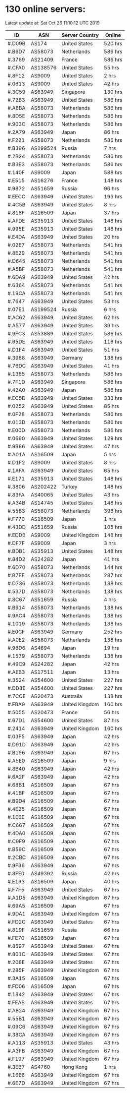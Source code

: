# 130 online servers:

Latest update at: Sat Oct 26 11:10:12 UTC 2019

| ID | ASN | Server Country | Online |
| -- | --- | -------------- | ------ |
| #.D09B | AS174 | United States | 520 hrs |
| #.B6D7 | AS58073 | Netherlands | 586 hrs |
| #.3769 | AS21409 | France | 586 hrs |
| #.CFA0 | AS138576 | United States | 55 hrs |
| #.8F12 | AS9009 | United States | 2 hrs |
| #.0613 | AS9009 | United States | 42 hrs |
| #.3C59 | AS63949 | Singapore | 130 hrs |
| #.72B3 | AS63949 | United States | 586 hrs |
| #.A8BA | AS58073 | Netherlands | 586 hrs |
| #.8D5E | AS58073 | Netherlands | 586 hrs |
| #.903C | AS58073 | Netherlands | 586 hrs |
| #.2A79 | AS63949 | Japan | 86 hrs |
| #.F221 | AS58073 | Netherlands | 586 hrs |
| #.B396 | AS199524 | Russia | 7 hrs |
| #.2B24 | AS58073 | Netherlands | 586 hrs |
| #.B3E3 | AS58073 | Netherlands | 586 hrs |
| #.140F | AS9009 | Japan | 588 hrs |
| #.E515 | AS16276 | France | 148 hrs |
| #.9872 | AS51659 | Russia | 96 hrs |
| #.EECC | AS63949 | United States | 199 hrs |
| #.4C5B | AS63949 | United States | 8 hrs |
| #.818F | AS16509 | Japan | 37 hrs |
| #.AFDE | AS35913 | United States | 148 hrs |
| #.995E | AS35913 | United States | 148 hrs |
| #.E4DA | AS63949 | United States | 20 hrs |
| #.02E7 | AS58073 | Netherlands | 541 hrs |
| #.8E29 | AS58073 | Netherlands | 541 hrs |
| #.D645 | AS58073 | Netherlands | 541 hrs |
| #.A5BF | AS58073 | Netherlands | 541 hrs |
| #.6DA9 | AS63949 | United States | 42 hrs |
| #.6364 | AS58073 | Netherlands | 541 hrs |
| #.19CA | AS58073 | Netherlands | 541 hrs |
| #.7647 | AS63949 | United States | 53 hrs |
| #.07E1 | AS199524 | Russia | 6 hrs |
| #.AC62 | AS63949 | United States | 62 hrs |
| #.A577 | AS63949 | United States | 39 hrs |
| #.9FC3 | AS53889 | United States | 586 hrs |
| #.65DE | AS63949 | United States | 116 hrs |
| #.D1F4 | AS63949 | United States | 51 hrs |
| #.3988 | AS63949 | Germany | 138 hrs |
| #.76DC | AS63949 | United States | 41 hrs |
| #.1385 | AS58073 | Netherlands | 586 hrs |
| #.7F1D | AS63949 | Singapore | 586 hrs |
| #.42A0 | AS63949 | Japan | 586 hrs |
| #.EC5D | AS63949 | United States | 333 hrs |
| #.0252 | AS63949 | United States | 85 hrs |
| #.0F28 | AS58073 | Netherlands | 586 hrs |
| #.013D | AS58073 | Netherlands | 586 hrs |
| #.E00D | AS58073 | Netherlands | 586 hrs |
| #.0690 | AS63949 | United States | 129 hrs |
| #.9B86 | AS63949 | United States | 47 hrs |
| #.A01A | AS16509 | Japan | 5 hrs |
| #.D1F2 | AS9009 | United States | 8 hrs |
| #.1AFA | AS63949 | United States | 65 hrs |
| #.E171 | AS35913 | United States | 148 hrs |
| #.3806 | AS202422 | Turkey | 148 hrs |
| #.83FA | AS40065 | United States | 43 hrs |
| #.A34B | AS14745 | United States | 148 hrs |
| #.55B3 | AS58073 | Netherlands | 396 hrs |
| #.F770 | AS16509 | Japan | 1 hrs |
| #.43DD | AS51659 | Russia | 105 hrs |
| #.EDDB | AS9009 | United Kingdom | 148 hrs |
| #.DF7F | AS9009 | Japan | 3 hrs |
| #.BDB1 | AS35913 | United States | 148 hrs |
| #.84D2 | AS24282 | Japan | 41 hrs |
| #.6D70 | AS58073 | Netherlands | 144 hrs |
| #.B7EE | AS58073 | Netherlands | 287 hrs |
| #.D736 | AS58073 | Netherlands | 138 hrs |
| #.537D | AS58073 | Netherlands | 138 hrs |
| #.8C67 | AS51659 | Russia | 4 hrs |
| #.B914 | AS58073 | Netherlands | 138 hrs |
| #.9AC4 | AS58073 | Netherlands | 138 hrs |
| #.1019 | AS58073 | Netherlands | 138 hrs |
| #.E0CF | AS63949 | Germany | 252 hrs |
| #.A0E2 | AS58073 | Netherlands | 138 hrs |
| #.98D6 | AS4694 | Japan | 19 hrs |
| #.1579 | AS58073 | Netherlands | 138 hrs |
| #.49C9 | AS24282 | Japan | 42 hrs |
| #.AEB3 | AS17511 | Japan | 13 hrs |
| #.3524 | AS54600 | United States | 227 hrs |
| #.DD8E | AS54600 | United States | 227 hrs |
| #.7CCE | AS20473 | Australia | 138 hrs |
| #.FBA9 | AS63949 | United Kingdom | 160 hrs |
| #.5055 | AS20473 | France | 56 hrs |
| #.67D1 | AS54600 | United States | 87 hrs |
| #.2414 | AS63949 | United Kingdom | 160 hrs |
| #.03F5 | AS63949 | Japan | 42 hrs |
| #.D91D | AS63949 | Japan | 42 hrs |
| #.B156 | AS63949 | Japan | 67 hrs |
| #.A5E0 | AS16509 | Japan | 9 hrs |
| #.8B40 | AS63949 | Japan | 42 hrs |
| #.6A2F | AS63949 | Japan | 42 hrs |
| #.68B1 | AS16509 | Japan | 67 hrs |
| #.41BF | AS16509 | Japan | 67 hrs |
| #.B9D4 | AS16509 | Japan | 67 hrs |
| #.4E25 | AS16509 | Japan | 67 hrs |
| #.1E6E | AS16509 | Japan | 67 hrs |
| #.C667 | AS16509 | Japan | 67 hrs |
| #.4DA0 | AS16509 | Japan | 67 hrs |
| #.C9F9 | AS16509 | Japan | 67 hrs |
| #.B59C | AS16509 | Japan | 67 hrs |
| #.2CBC | AS16509 | Japan | 67 hrs |
| #.9F36 | AS63949 | Japan | 67 hrs |
| #.8FE0 | AS49392 | Russia | 42 hrs |
| #.E193 | AS16509 | Japan | 40 hrs |
| #.F7F5 | AS63949 | United States | 67 hrs |
| #.A1D5 | AS63949 | United Kingdom | 67 hrs |
| #.69A5 | AS16509 | Japan | 67 hrs |
| #.9DA1 | AS63949 | United Kingdom | 67 hrs |
| #.FD2C | AS63949 | United States | 67 hrs |
| #.819F | AS51659 | Russia | 66 hrs |
| #.FE70 | AS16509 | Japan | 67 hrs |
| #.8597 | AS63949 | United States | 67 hrs |
| #.801C | AS63949 | United States | 67 hrs |
| #.208E | AS63949 | United States | 67 hrs |
| #.285F | AS63949 | United Kingdom | 67 hrs |
| #.3A15 | AS16509 | Japan | 67 hrs |
| #.FD06 | AS16509 | Japan | 67 hrs |
| #.1842 | AS63949 | United States | 67 hrs |
| #.FEAB | AS63949 | United States | 67 hrs |
| #.A824 | AS63949 | United Kingdom | 67 hrs |
| #.55B1 | AS63949 | United Kingdom | 67 hrs |
| #.09C6 | AS63949 | United Kingdom | 67 hrs |
| #.38CA | AS63949 | United Kingdom | 67 hrs |
| #.A113 | AS35913 | United States | 43 hrs |
| #.A3FB | AS63949 | United Kingdom | 67 hrs |
| #.F197 | AS63949 | United Kingdom | 67 hrs |
| #.3EB7 | AS4760 | Hong Kong | 1 hrs |
| #.16E6 | AS63949 | United Kingdom | 67 hrs |
| #.6E7D | AS63949 | United Kingdom | 67 hrs |

